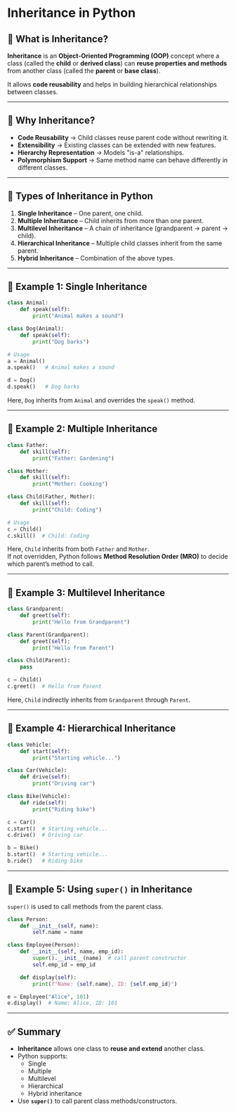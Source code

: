 # Inheritance in Python

## 🔹 What is Inheritance?
**Inheritance** is an **Object-Oriented Programming (OOP)** concept where a class (called the **child** or **derived class**) can **reuse properties and methods** from another class (called the **parent** or **base class**).  

It allows **code reusability** and helps in building hierarchical relationships between classes.  

---

## 🔹 Why Inheritance?
- **Code Reusability** → Child classes reuse parent code without rewriting it.  
- **Extensibility** → Existing classes can be extended with new features.  
- **Hierarchy Representation** → Models "is-a" relationships.  
- **Polymorphism Support** → Same method name can behave differently in different classes.  

---

## 🔹 Types of Inheritance in Python
1. **Single Inheritance** – One parent, one child.  
2. **Multiple Inheritance** – Child inherits from more than one parent.  
3. **Multilevel Inheritance** – A chain of inheritance (grandparent → parent → child).  
4. **Hierarchical Inheritance** – Multiple child classes inherit from the same parent.  
5. **Hybrid Inheritance** – Combination of the above types.  

---

## 🔹 Example 1: Single Inheritance
```python
class Animal:
    def speak(self):
        print("Animal makes a sound")

class Dog(Animal):
    def speak(self):
        print("Dog barks")

# Usage
a = Animal()
a.speak()   # Animal makes a sound

d = Dog()
d.speak()   # Dog barks
```

Here, `Dog` inherits from `Animal` and overrides the `speak()` method.  

---

## 🔹 Example 2: Multiple Inheritance
```python
class Father:
    def skill(self):
        print("Father: Gardening")

class Mother:
    def skill(self):
        print("Mother: Cooking")

class Child(Father, Mother):
    def skill(self):
        print("Child: Coding")

# Usage
c = Child()
c.skill()  # Child: Coding
```

Here, `Child` inherits from both `Father` and `Mother`.  
If not overridden, Python follows **Method Resolution Order (MRO)** to decide which parent’s method to call.  

---

## 🔹 Example 3: Multilevel Inheritance
```python
class Grandparent:
    def greet(self):
        print("Hello from Grandparent")

class Parent(Grandparent):
    def greet(self):
        print("Hello from Parent")

class Child(Parent):
    pass

c = Child()
c.greet()  # Hello from Parent
```

Here, `Child` indirectly inherits from `Grandparent` through `Parent`.  

---

## 🔹 Example 4: Hierarchical Inheritance
```python
class Vehicle:
    def start(self):
        print("Starting vehicle...")

class Car(Vehicle):
    def drive(self):
        print("Driving car")

class Bike(Vehicle):
    def ride(self):
        print("Riding bike")

c = Car()
c.start()  # Starting vehicle...
c.drive()  # Driving car

b = Bike()
b.start()  # Starting vehicle...
b.ride()   # Riding bike
```

---

## 🔹 Example 5: Using `super()` in Inheritance
`super()` is used to call methods from the parent class.  

```python
class Person:
    def __init__(self, name):
        self.name = name

class Employee(Person):
    def __init__(self, name, emp_id):
        super().__init__(name)  # call parent constructor
        self.emp_id = emp_id

    def display(self):
        print(f"Name: {self.name}, ID: {self.emp_id}")

e = Employee("Alice", 101)
e.display()  # Name: Alice, ID: 101
```

---

## ✅ Summary
- **Inheritance** allows one class to **reuse and extend** another class.  
- Python supports:
  - Single
  - Multiple
  - Multilevel
  - Hierarchical
  - Hybrid inheritance  
- Use **`super()`** to call parent class methods/constructors.  
